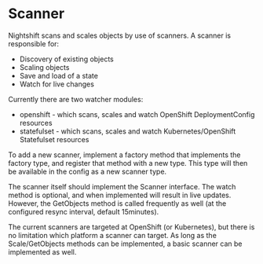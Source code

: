 # Scanner

Nightshift scans and scales objects by use of scanners. A scanner is
responsible for:

* Discovery of existing objects
* Scaling objects
* Save and load of a state
* Watch for live changes

Currently there are two watcher modules:

* openshift - which scans, scales and watch OpenShift DeploymentConfig resources
* statefulset - which scans, scales and watch Kubernetes/OpenShift Statefulset resources

To add a new scanner, implement a factory method that implements the factory
type, and register that method with a new type. This type will then be
available in the config as a new scanner type.

The scanner itself should implement the Scanner interface. The watch method is
optional, and when implemented will result in live updates. However, the
GetObjects method is called frequently as well (at the configured resync
interval, default 15minutes).

The current scanners are targeted at OpenShift (or Kubernetes), but there is
no limitation which platform a scanner can target. As long as the
Scale/GetObjects methods can be implemented, a basic scanner can be
implemented as well.
